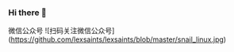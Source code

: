 ### Hi there 👋

<!--
**lexsaints/lexsaints** is a ✨ _special_ ✨ repository because its `README.md` (this file) appears on your GitHub profile.

Here are some ideas to get you started:

- 🔭 I’m currently working on ...
- 🌱 I’m currently learning ...
- 👯 I’m looking to collaborate on ...
- 🤔 I’m looking for help with ...
- 💬 Ask me about ...
- 📫 How to reach me: ...
- 😄 Pronouns: ...
- ⚡ Fun fact: ...
-->
微信公众号
![扫码关注微信公众号]
(https://github.com/lexsaints/lexsaints/blob/master/snail_linux.jpg)
